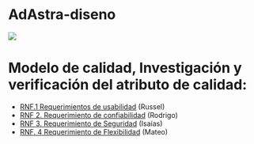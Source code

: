 
# AdAstra-diseno


![](https://github.com/iKinoo/AdAstra-diseno/assets/112036753/23ee3c0d-e59b-420f-9194-5f65d377dc23)


# Modelo de calidad, Investigación y verificación del atributo de calidad:


* [RNF.1 Requerimientos de usabilidad](https://github.com/iKinoo/AdAstra-diseno/tree/Russel) (Russel)
* [RNF 2. Requerimiento de confiabilidad](Tareas/InvestigacionRNF/Confiabilidad) (Rodrigo)
* [RNF 3. Requerimiento de Seguridad]() (Isaías)
* [RNF. 4 Requerimiento de Flexibilidad]() (Mateo)

